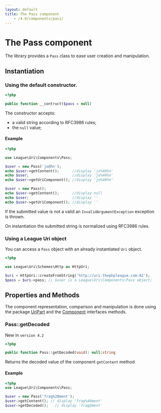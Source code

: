 ```yaml
---
layout: default
title: The Pass component
    - /4.0/components/pass/
---
```


# The Pass component

The library provides a `Pass` class to ease user creation and manipulation.

## Instantiation

### Using the default constructor.

~~~php
<?php

public function __contruct($pass = null)
~~~

The constructor accepts:

- a valid string according to RFC3986 rules;
- the `null` value;

#### Example

~~~php
<?php

use League\Uri\Components\Pass;

$user = new Pass('jo@hn');
echo $user->getContent();      //display 'jo%40hn'
echo $user;                    //display 'jo%40hn'
echo $user->getUriComponent(); //display 'jo%40hn'

$user = new Pass();
echo $user->getContent();      //display null
echo $user;                    //display ''
echo $user->getUriComponent(); //display ''
~~~

<p class="message-warning">If the submitted value is not a valid an <code>InvalidArgumentException</code> exception is thrown.</p>

<p class="message-info">On instantiation the submitted string is normalized using RFC3986 rules.</p>

### Using a League Uri object

You can access a `Pass` object with an already instantiated `Uri` object.

~~~php
<?php

use League\Uri\Schemes\Http as HttpUri;

$uri = HttpUri::createFromString('http://uri.thephpleague.com:82');
$pass = $uri->pass; // $user is a League\Uri\Components\Pass object;
~~~

## Properties and Methods

The component representation, comparison and manipulation is done using the package [UriPart](/uri/4.0/components/overview/#uri-part-interface) and the [Component](/uri/4.0/components/overview/#uri-component-interface) interfaces methods.

### Pass::getDecoded

<p class="message-notice">New in <code>version 4.2</code></p>

~~~php
<?php

public function Pass::getDecoded(void): null|string
~~~

Returns the decoded value of the component `getContent` method

#### Example

~~~php
<?php
use League\Uri\Components\Pass;

$user = new Pass('frag%20ment');
$user->getContent(); // display 'frag%40ment'
$user->getDecoded();   // display 'frag@ment'
~~~